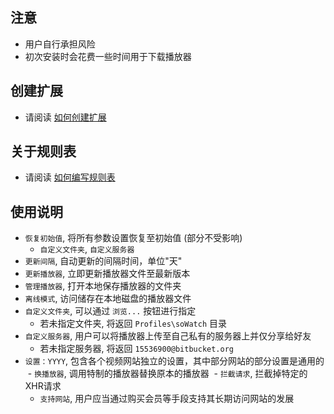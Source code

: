 ## 注意

- 用户自行承担风险
- 初次安装时会花费一些时间用于下载播放器

## 创建扩展

- 请阅读 [如何创建扩展](https://github.com/jc3213/Misc/blob/master/Manual/zh-CN/HowToBuild.md)

## 关于规则表

- 请阅读 [如何编写规则表](https://github.com/jc3213/Misc/blob/master/Manual/zh-CN/soWatch.rulelist.md)

## 使用说明

- `恢复初始值`, 将所有参数设置恢复至初始值 (部分不受影响)
  - `自定义文件夹`, `自定义服务器`
- `更新间隔`, 自动更新的间隔时间，单位"天"
- `更新播放器`, 立即更新播放器文件至最新版本
- `管理播放器`, 打开本地保存播放器的文件夹
- `离线模式`, 访问储存在本地磁盘的播放器文件
- `自定义文件夹`, 可以通过 `浏览...` 按钮进行指定
  - 若未指定文件夹, 将返回 `Profiles\soWatch` 目录
- `自定义服务器`, 用户可以将播放器上传至自己私有的服务器上并仅分享给好友
  - 若未指定服务器, 将返回 `15536900@bitbucket.org`
- `设置：YYYY`, 包含各个视频网站独立的设置，其中部分网站的部分设置是通用的
  - `换播放器`, 调用特制的播放器替换原本的播放器
  - `拦截请求`, 拦截掉特定的XHR请求
  - `支持网站`, 用户应当通过购买会员等手段支持其长期访问网站的发展
